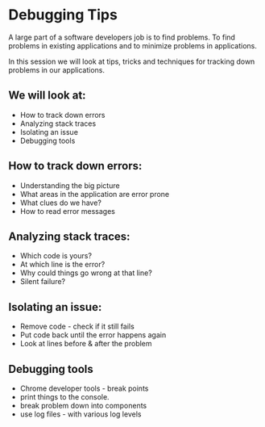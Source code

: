 # Debugging Tips

A large part of a software developers job is to find problems. To find problems in existing applications and to minimize problems in applications.

In this session we will look at tips, tricks and techniques for tracking down problems in our applications.

## We will look at:
* How to track down errors
* Analyzing stack traces
* Isolating an issue
* Debugging tools

## How to track down errors:
* Understanding the big picture
* What areas in the application are error prone
* What clues do we have?
* How to read error messages

## Analyzing stack traces:
* Which code is yours?
* At which line is the error?
* Why could things go wrong at that line?
* Silent failure?

## Isolating an issue:
* Remove code - check if it still fails
* Put code back until the error happens again
* Look at lines before & after the problem

## Debugging tools
* Chrome developer tools - break points
* print things to the console.
* break problem down into components
* use log files - with various log levels
